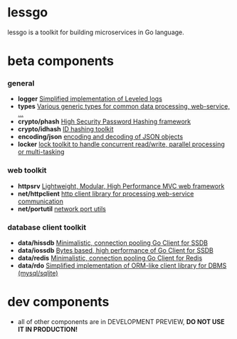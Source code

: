 # lessgo
lessgo is a toolkit for building microservices in Go language.


# beta components

### general
* **logger** [Simplified implementation of Leveled logs](<logger>)
* **types** [Various generic types for common data processing, web-service, ...](<types>)
* **crypto/phash** [High Security Password Hashing framework](<crypto/phash>)
* **crypto/idhash** [ID hashing toolkit](<crypto/idhash>)
* **encoding/json** [encoding and decoding of JSON objects](<encoding/json>)
* **locker** [lock toolkit to handle concurrent read/write, parallel processing or multi-tasking](<locker>)


### web toolkit
* **httpsrv** [Lightweight, Modular, High Performance MVC web framework](<httpsrv>)
* **net/httpclient** [http client library for processing web-service communication](<net/httpclient>)
* **net/portutil** [network port utils](<net/portutil>)


### database client toolkit
* **data/hissdb** [Minimalistic, connection pooling Go Client for SSDB](<data/hissdb>)
* **data/iossdb** [Bytes based, high performance of Go Client for SSDB](<data/iossdb>)
* **data/redis** [Minimalistic, connection pooling Go Client for Redis](<data/redis>)
* **data/rdo** [Simplified implementation of ORM-like client library for DBMS (mysql/sqlite)](<data/rdo>)


# dev components
* all of other components are in DEVELOPMENT PREVIEW, **DO NOT USE IT IN PRODUCTION!**
